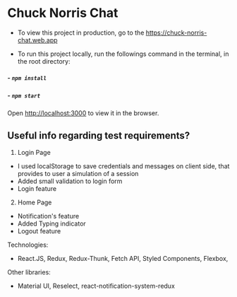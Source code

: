 # Chuck Norris Chat

- To view this project in production, go to the https://chuck-norris-chat.web.app

- To run this project locally, run the followings command in the terminal, in the root directory:

##### - `npm install`

##### - `npm start`

Open [http://localhost:3000](http://localhost:3000) to view it in the browser.

## Useful info regarding test requirements?

1. Login Page

- I used localStorage to save credentials and messages on client side, that provides to user a simulation of a session
- Added small validation to login form
- Login feature

2. Home Page

- Notification's feature
- Added Typing indicator
- Logout feature

Technologies:

- React.JS, Redux, Redux-Thunk, Fetch API, Styled Components, Flexbox,

Other libraries:

- Material UI, Reselect, react-notification-system-redux
